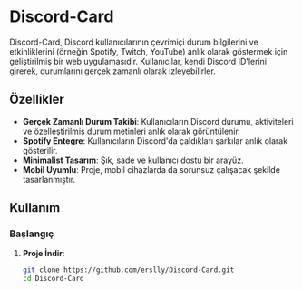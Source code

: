 # Discord-Card

Discord-Card, Discord kullanıcılarının çevrimiçi durum bilgilerini ve etkinliklerini (örneğin Spotify, Twitch, YouTube) anlık olarak göstermek için geliştirilmiş bir web uygulamasıdır. Kullanıcılar, kendi Discord ID'lerini girerek, durumlarını gerçek zamanlı olarak izleyebilirler.

## Özellikler

- **Gerçek Zamanlı Durum Takibi**: Kullanıcıların Discord durumu, aktiviteleri ve özelleştirilmiş durum metinleri anlık olarak görüntülenir.
- **Spotify Entegre**: Kullanıcıların Discord'da çaldıkları şarkılar anlık olarak gösterilir.
- **Minimalist Tasarım**: Şık, sade ve kullanıcı dostu bir arayüz.
- **Mobil Uyumlu**: Proje, mobil cihazlarda da sorunsuz çalışacak şekilde tasarlanmıştır.

## Kullanım

### Başlangıç

1. **Proje İndir**:
   ```bash
   git clone https://github.com/erslly/Discord-Card.git
   cd Discord-Card
